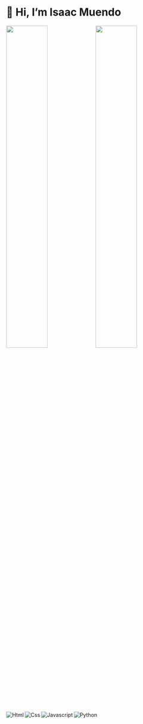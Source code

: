 # 👋 Hi, I’m Isaac Muendo

<img align="left" width="47%" src="https://github-readme-stats.vercel.app/api?username=iamuendo&show_icons=true&theme=dracula" />

<img align="left" width="47%" src="https://github-readme-stats.vercel.app/api/top-langs/?username=iamuendo&layout=compact" />


<img align="left" alt="Html" src="https://img.shields.io/badge/html5-%23E34F26.svg?style=for-the-badge&logo=html5&logoColor=white" />
<img align="left" alt="Css" src="https://img.shields.io/badge/css3-%231572B6.svg?style=for-the-badge&logo=css3&logoColor=white" />
<img align="left" alt="Javascript" src="https://img.shields.io/badge/javascript-%23323330.svg?style=for-the-badge&logo=javascript&logoColor=%23F7DF1E" />
<img align="left" alt="Python" src="https://img.shields.io/badge/python-3670A0?style=for-the-badge&logo=python&logoColor=ffdd54" />




